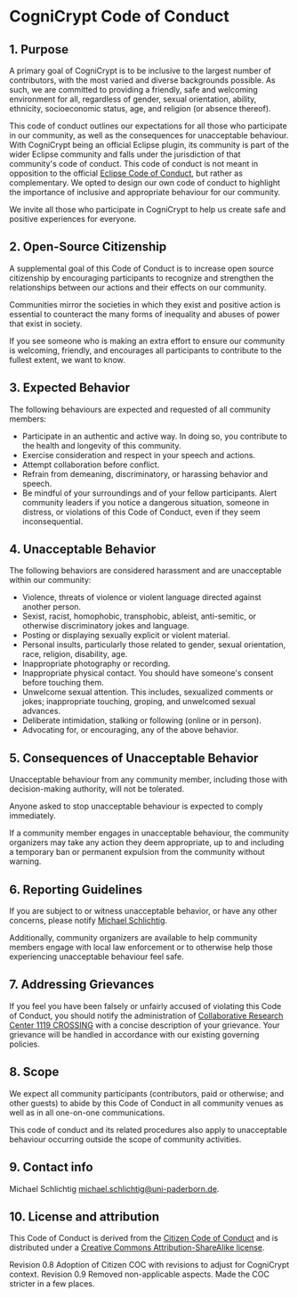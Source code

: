 # CogniCrypt Code of Conduct

## 1. Purpose

A primary goal of CogniCrypt is to be inclusive to the largest number of contributors, with the most varied and diverse backgrounds possible. As such, we are committed to providing a friendly, safe and welcoming environment for all, regardless of gender, sexual orientation, ability, ethnicity, socioeconomic status, age, and religion (or absence thereof).

This code of conduct outlines our expectations for all those who participate in our community, as well as the consequences for unacceptable behaviour. With CogniCrypt being an official Eclipse plugin, its community is part of the wider Eclipse community and falls under the jurisdiction of that community's code of conduct. This code of conduct is not meant in opposition to the official [Eclipse Code of Conduct](https://www.eclipse.org/org/documents/Community_Code_of_Conduct.php), but rather as complementary. We opted to design our own code of conduct to highlight the importance of inclusive and appropriate behaviour for our community. 

We invite all those who participate in CogniCrypt to help us create safe and positive experiences for everyone.

## 2. Open-Source Citizenship

A supplemental goal of this Code of Conduct is to increase open source citizenship by encouraging participants to recognize and strengthen the relationships between our actions and their effects on our community.

Communities mirror the societies in which they exist and positive action is essential to counteract the many forms of inequality and abuses of power that exist in society.

If you see someone who is making an extra effort to ensure our community is welcoming, friendly, and encourages all participants to contribute to the fullest extent, we want to know.

## 3. Expected Behavior

The following behaviours are expected and requested of all community members:

  * Participate in an authentic and active way. In doing so, you contribute to the health and longevity of this community.
  * Exercise consideration and respect in your speech and actions.
  * Attempt collaboration before conflict.
  * Refrain from demeaning, discriminatory, or harassing behavior and speech.
  * Be mindful of your surroundings and of your fellow participants. Alert community leaders if you notice a dangerous situation, someone in distress, or violations of this Code of Conduct, even if they seem inconsequential.
 
## 4. Unacceptable Behavior

The following behaviors are considered harassment and are unacceptable within our community:

  * Violence, threats of violence or violent language directed against another person.
  * Sexist, racist, homophobic, transphobic, ableist, anti-semitic, or otherwise discriminatory jokes and language.
  * Posting or displaying sexually explicit or violent material.
  * Personal insults, particularly those related to gender, sexual orientation, race, religion, disability, age.
  * Inappropriate photography or recording.
  * Inappropriate physical contact. You should have someone's consent before touching them.
  * Unwelcome sexual attention. This includes, sexualized comments or jokes; inappropriate touching, groping, and unwelcomed sexual advances.
  * Deliberate intimidation, stalking or following (online or in person).
  * Advocating for, or encouraging, any of the above behavior.


## 5. Consequences of Unacceptable Behavior

Unacceptable behaviour from any community member, including those with decision-making authority, will not be tolerated.

Anyone asked to stop unacceptable behaviour is expected to comply immediately.

If a community member engages in unacceptable behaviour, the community organizers may take any action they deem appropriate, up to and including a temporary ban or permanent expulsion from the community without warning.

## 6. Reporting Guidelines

If you are subject to or witness unacceptable behavior, or have any other concerns, please notify [Michael Schlichtig](mailto:michael.schlichtig@uni-paderborn.de).

Additionally, community organizers are available to help community members engage with local law enforcement or to otherwise help those experiencing unacceptable behaviour feel safe. 

## 7. Addressing Grievances

If you feel you have been falsely or unfairly accused of violating this Code of Conduct, you should notify the administration of [Collaborative Research Center 1119 CROSSING](https://www.crossing.tu-darmstadt.de/crc_1119/contact_crossing/index.en.jsp) with a concise description of your grievance. Your grievance will be handled in accordance with our existing governing policies.

## 8. Scope

We expect all community participants (contributors, paid or otherwise; and other guests) to abide by this Code of Conduct in all community venues as well as in all one-on-one communications.

This code of conduct and its related procedures also apply to unacceptable behaviour occurring outside the scope of community activities.

## 9. Contact info

Michael Schlichtig [<michael.schlichtig@uni-paderborn.de>](mailto:michael.schlichtig@uni-paderborn.de).

## 10. License and attribution

This Code of Conduct is derived from the [Citizen Code of Conduct](http://stumptownsyndicate.org) and is distributed under a [Creative Commons Attribution-ShareAlike license](http://creativecommons.org/licenses/by-sa/3.0/). 

Revision 0.8 Adoption of Citizen COC with revisions to adjust for CogniCrypt context.
Revision 0.9 Removed non-applicable aspects. Made the COC stricter in a few places.
